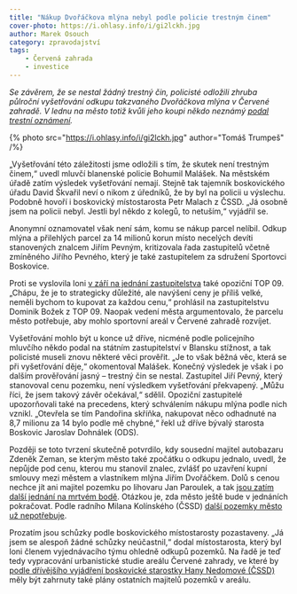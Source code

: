 ```yaml
---
title: "Nákup Dvořáčkova mlýna nebyl podle policie trestným činem"
cover-photo: https://i.ohlasy.info/i/gi2lckh.jpg
author: Marek Osouch
category: zpravodajství
tags:
    - Červená zahrada
    - investice
---
```


*Se závěrem, že se nestal žádný trestný čin, policisté odložili zhruba půlroční vyšetřování odkupu takzvaného Dvořáčkova mlýna v Červené zahradě. V lednu na město totiž kvůli jeho koupi někdo neznámý [podal trestní oznámení](http://ohlasy.info/clanky/2016/01/cervenka-trestni-oznameni.html).*

{% photo src="https://i.ohlasy.info/i/gi2lckh.jpg" author="Tomáš Trumpeš" /%}

„Vyšetřování této záležitosti jsme odložili s tím, že skutek není trestným činem,“ uvedl mluvčí blanenské policie Bohumil Malášek. Na městském úřadě zatím výsledek vyšetřování nemají. Stejně tak tajemník boskovického úřadu David Škvařil neví o nikom z úředníků, že by byl na policii u výslechu. Podobně hovoří i boskovický místostarosta Petr Malach z ČSSD. „Já osobně jsem na policii nebyl. Jestli byl někdo z kolegů, to netuším,“ vyjádřil se.

Anonymní oznamovatel však není sám, komu se nákup parcel nelíbil. Odkup mlýna a přilehlých parcel za 14 milionů korun místo necelých devíti stanovených znalcem Jiřím Pevným, kritizovala řada zastupitelů včetně zmíněného Jiřího Pevného, který je také zastupitelem za sdružení Sportovci Boskovice.

Proti se vyslovila loni [v září na jednání zastupitelstva](http://ohlasy.info/clanky/2015/09/zastupitelstvo.html) také opoziční TOP 09. „Chápu, že je to strategicky důležité, ale navýšení ceny je příliš velké, neměli bychom to kupovat za každou cenu,“ prohlásil na zastupitelstvu Dominik Božek z TOP 09. Naopak vedení města argumentovalo, že parcelu město potřebuje, aby mohlo sportovní areál v Červené zahradě rozvíjet.

Vyšetřování mohlo být u konce už dříve, nicméně podle policejního mluvčího někdo podal na státním zastupitelství v Blansku stížnost, a tak policisté museli znovu některé věci prověřit. „Je to však běžná věc, která se při vyšetřování děje,“ okomentoval Malášek. Konečný výsledek je však i po dalším prověřování jasný – trestný čin se nestal. Zastupitel Jiří Pevný, který stanovoval cenu pozemku, není výsledkem vyšetřování překvapený. „Můžu říci, že jsem takový závěr očekával,“ sdělil.
Opoziční zastupitelé upozorňovali také na precedens, který schválením nákupu mlýna podle nich vznikl. „Otevřela se tím Pandořina skříňka, nakupovat něco odhadnuté na 8,7 milionu za 14 bylo podle mě chybné,“ řekl už dříve bývalý starosta Boskovic Jaroslav Dohnálek (ODS). 

Později se toto tvrzení skutečně potvrdilo, kdy sousední majitel autobazaru Zdeněk Zeman, se kterým město také zpočátku o odkupu jednalo, uvedl, že nepůjde pod cenu, kterou mu stanovil znalec, zvlášť po uzavření kupní smlouvy mezi městem a vlastníkem mlýna Jiřím Dvořáčkem. Dolů s cenou nechce jít ani majitel pozemku po lihovaru Jan Paroulek, a tak [jsou zatím další jednání na mrtvém bodě](http://ohlasy.info/clanky/2015/11/cervenka-odkup.html). Otázkou je, zda město ještě bude v jednáních pokračovat. Podle radního Milana Kolínského (ČSSD) [další pozemky město už nepotřebuje](http://ohlasy.info/clanky/2016/03/rozhovor-kolinsky.html).

Prozatím jsou schůzky podle boskovického místostarosty pozastaveny. „Já jsem se alespoň žádné schůzky neúčastnil,“ dodal místostarosta, který byl loni členem vyjednávacího týmu ohledně odkupů pozemků. Na řadě je teď tedy vypracování urbanistické studie areálu Červené zahrady, ve které by [podle dřívějšího vyjádření boskovické starostky Hany Nedomové (ČSSD)](http://ohlasy.info/clanky/2015/11/varianty-haly.html) měly být zahrnuty také plány ostatních majitelů pozemků v areálu. 
